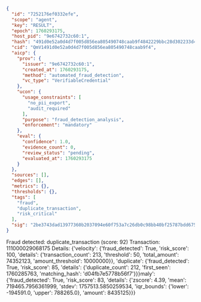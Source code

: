 ```json
{
  "id": "7252176ef0332efe",
  "scope": "agent",
  "key": "RESULT",
  "epoch": 1760293175,
  "host_pid": "9e6742732c60:1",
  "hash": "491d0e52a0d4d7f005d856ea805490748caab9f4842229bbc28d302233d4a726",
  "cid": "QmV1491d0e52a0d4d7f005d856ea805490748caab9f4",
  "aicp": {
    "prov": {
      "issuer": "9e6742732c60:1",
      "created_at": 1760293175,
      "method": "automated_fraud_detection",
      "vc_type": "VerifiableCredential"
    },
    "ucon": {
      "usage_constraints": [
        "no_pii_export",
        "audit_required"
      ],
      "purpose": "fraud_detection_analysis",
      "enforcement": "mandatory"
    },
    "eval": {
      "confidence": 1.0,
      "evidence_count": 0,
      "review_status": "pending",
      "evaluated_at": 1760293175
    }
  },
  "sources": [],
  "edges": [],
  "metrics": {},
  "thresholds": {},
  "tags": [
    "fraud",
    "duplicate_transaction",
    "risk_critical"
  ],
  "sig": "2be3743dad13977360b2037094e60f753a7c26db0c98bb40bf25787bdd6752ea"
}
```

Fraud detected: duplicate_transaction (score: 92)
Transaction: 111000029068175
Details: {'velocity': {'fraud_detected': True, 'risk_score': 100, 'details': {'transaction_count': 213, 'threshold': 50, 'total_amount': 74352123, 'amount_threshold': 10000000}}, 'duplicate': {'fraud_detected': True, 'risk_score': 85, 'details': {'duplicate_count': 212, 'first_seen': 1760285763, 'matching_hash': 'd04fb7e5778b56f7'}}}maly': {'fraud_detected': True, 'risk_score': 83, 'details': {'zscore': 4.39, 'mean': 719465.7956361999, 'stdev': 1757513.5850259534, 'iqr_bounds': {'lower': -194591.0, 'upper': 788265.0}, 'amount': 8435125}}}